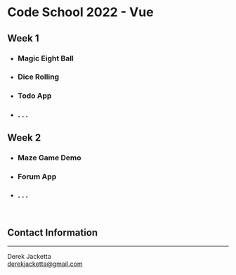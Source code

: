 # Code School 2022 - Vue

## Week 1
* ### Magic Eight Ball
* ### Dice Rolling
* ### Todo App
* ### . . .

## Week 2
* ### Maze Game Demo
* ### Forum App
* ### . . .

<br>

## Contact Information
-----
Derek Jacketta
<br>derekjacketta@gmail.com